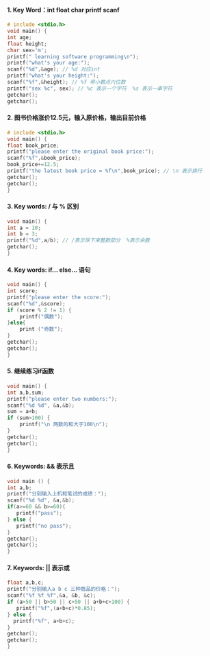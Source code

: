 #### 1. Key Word：int float char printf scanf 
```c 
# include <stdio.h>
void main() {
int age; 
float height;
char sex='m';
printf(" learning software programming\n");
printf("what's your age:");
scanf("%d",&age); // %d 对应int
printf("what's your height:"); 
scanf("%f",&height); // %f 带小数点六位数 
printf("sex %c", sex); // %c 表示一个字符  %s 表示一串字符
getchar();
getchar();
```
#### 2. 图书价格涨价12.5元，输入原价格，输出目前价格
```c
# include <stdio.h> 
void main() {
float book_price;
printf("please enter the original book price:");
scanf("%f",&book_price);
book_price+=12.5;
printf("the latest book price = %f\n",book_price); // \n 表示换行 
getchar();
getchar();
}
```
#### 3. Key words: / 与 % 区别  
```c
void main() {
int a = 10;
int b = 3;
printf("%d",a/b); // /表示除下来整数部分  %表示余数 
getchar();
} 
```

#### 4. Key words: if... else... 语句
```c
void main() {
int score;
printf("please enter the score:");
scanf("%d",&score);
if (score % 2 != 1) {
    printf("偶数");
}else{
    print ("奇数");
}
getchar();
getchar();
} 
```
#### 5. 继续练习if函数 
```c
void main() {
int a,b,sum;
printf("please enter two numbers:");
scanf("%d %d", &a,&b);
sum = a+b;
if (sum>100) {
    printf("\n 两数的和大于100\n");
}
getchar();
getchar();
}
``` 
#### 6. Keywords: && 表示且
```c
void main () {
int a,b;
printf("分别输入上机和笔试的成绩：");
scanf("%d %d", &a,&b);
if(a>=60 && b>=60){
   printf("pass");
} else {
   printf("no pass"); 
} 
getchar();
getchar();
} 
```
#### 7. Keywords: || 表示或
```c
float a,b,c;
printf("分别输入a b c 三种商品的价格：");
scanf("%f %f %f",&a, &b, &c);
if (a>50 || b>50 || c>50 || a+b+c>100) {
   printf("%f",(a+b+c)*0.85);
} else {
  printf("%f", a+b+c);
} 
getchar();
getchar();
}
```
